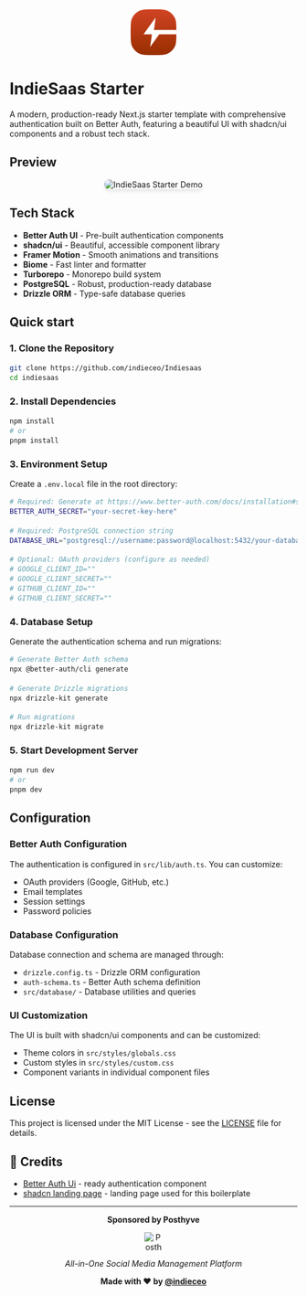 <div align="center">
  <img src="public/logo.svg" alt="IndieSaas Starter Logo" width="80" height="80">
</div>

# IndieSaas Starter

A modern, production-ready Next.js starter template with comprehensive authentication built on Better Auth, featuring a beautiful UI with shadcn/ui components and a robust tech stack.

## Preview

<div align="center">
  <img src="demo-img.jpg" alt="IndieSaas Starter Demo" width="800" style="border-radius: 8px; box-shadow: 0 4px 6px -1px rgba(0, 0, 0, 0.1);">
</div>

## Tech Stack

- **Better Auth UI** - Pre-built authentication components
- **shadcn/ui** - Beautiful, accessible component library
- **Framer Motion** - Smooth animations and transitions
- **Biome** - Fast linter and formatter
- **Turborepo** - Monorepo build system
- **PostgreSQL** - Robust, production-ready database
- **Drizzle ORM** - Type-safe database queries


##  Quick start

### 1. Clone the Repository
```bash
git clone https://github.com/indieceo/Indiesaas
cd indiesaas
```

### 2. Install Dependencies
```bash
npm install
# or
pnpm install
```

### 3. Environment Setup
Create a `.env.local` file in the root directory:

```bash
# Required: Generate at https://www.better-auth.com/docs/installation#set-environment-variables
BETTER_AUTH_SECRET="your-secret-key-here"

# Required: PostgreSQL connection string
DATABASE_URL="postgresql://username:password@localhost:5432/your-database"

# Optional: OAuth providers (configure as needed)
# GOOGLE_CLIENT_ID=""
# GOOGLE_CLIENT_SECRET=""
# GITHUB_CLIENT_ID=""
# GITHUB_CLIENT_SECRET=""
```

### 4. Database Setup
Generate the authentication schema and run migrations:

```bash
# Generate Better Auth schema
npx @better-auth/cli generate

# Generate Drizzle migrations
npx drizzle-kit generate

# Run migrations
npx drizzle-kit migrate
```

### 5. Start Development Server
```bash
npm run dev
# or
pnpm dev
```

##  Configuration

### Better Auth Configuration
The authentication is configured in `src/lib/auth.ts`. You can customize:
- OAuth providers (Google, GitHub, etc.)
- Email templates
- Session settings
- Password policies

### Database Configuration
Database connection and schema are managed through:
- `drizzle.config.ts` - Drizzle ORM configuration
- `auth-schema.ts` - Better Auth schema definition
- `src/database/` - Database utilities and queries

### UI Customization
The UI is built with shadcn/ui components and can be customized:
- Theme colors in `src/styles/globals.css`
- Custom styles in `src/styles/custom.css`
- Component variants in individual component files


## License

This project is licensed under the MIT License - see the [LICENSE](LICENSE) file for details.

## 🙏 Credits

- [Better Auth Ui](https://better-auth-ui.com) - ready authentication component
- [shadcn landing page](https://github.com/nobruf/shadcn-landing-page) - landing page used for this boilerplate



---

<div align="center" >
  <p><strong>Sponsored by Posthyve</strong></p>
  <a href="https://posthyve.com" style="text-decoration: none; display: inline-flex; align-items: center; gap: 8px;">
    <img src="https://posthyve.com/logo.svg" alt="Posthyve" width="32" height="32">
  </a>
  <p><em>All-in-One Social Media Management Platform</em></p>
</div>

<div align="center">

  **Made with ❤️ by [@indieceo](https://x.com/indieceo)**

</div>
